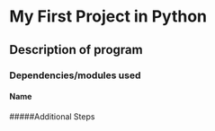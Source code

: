 # My First Project in Python

## Description of program

### Dependencies/modules used 

#### Name 

#####Additional Steps
